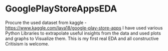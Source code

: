 # GooglePlayStoreAppsEDA
Procure the used dataset from kaggle - https://www.kaggle.com/lava18/google-play-store-apps
I have used various Python Libraries to extrapolate useful insights from the data and used plots and graphs to Visualize them.
This is my first real EDA and all constructive Critisism is welcome.
